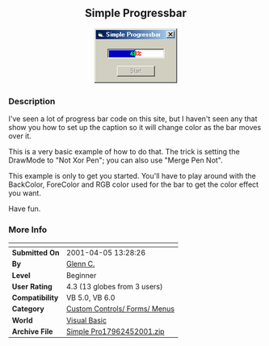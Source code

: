 ﻿<div align="center">

## Simple Progressbar

<img src="PIC200145145514857.gif">
</div>

### Description

I've seen a lot of progress bar code on this site, but I haven't seen any that show you how to set up the caption so it will change color as the bar moves over it.

This is a very basic example of how to do that. The trick is setting the DrawMode to "Not Xor Pen"; you can also use "Merge Pen Not".

This example is only to get you started. You'll have to play around with the BackColor, ForeColor and RGB color used for the bar to get the color effect you want.

Have fun.
 
### More Info
 


<span>             |<span>
---                |---
**Submitted On**   |2001-04-05 13:28:26
**By**             |[Glenn C\.](https://github.com/Planet-Source-Code/PSCIndex/blob/master/ByAuthor/glenn-c.md)
**Level**          |Beginner
**User Rating**    |4.3 (13 globes from 3 users)
**Compatibility**  |VB 5\.0, VB 6\.0
**Category**       |[Custom Controls/ Forms/  Menus](https://github.com/Planet-Source-Code/PSCIndex/blob/master/ByCategory/custom-controls-forms-menus__1-4.md)
**World**          |[Visual Basic](https://github.com/Planet-Source-Code/PSCIndex/blob/master/ByWorld/visual-basic.md)
**Archive File**   |[Simple Pro17962452001\.zip](https://github.com/Planet-Source-Code/glenn-c-simple-progressbar__1-22162/archive/master.zip)








